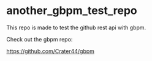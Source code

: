 # another_gbpm_test_repo

This repo is made to test the github rest api with gbpm.

Check out the gbpm repo:

https://github.com/Crater44/gbpm